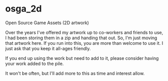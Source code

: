 osga_2d
=======

Open Source Game Assets (2D artwork)

Over the years I've offered my artwork up to co-workers and friends to use, I had been storing them in a zip and handing that out. So, I'm just moving that artwork here. If you run into this, you are more than welcome to use it. I just ask that you keep it all-ages friendly.

If you end up using the work but need to add to it, please consider having your work added to the pile. 

It won't be often, but I'll add more to this as time and interest allow.
